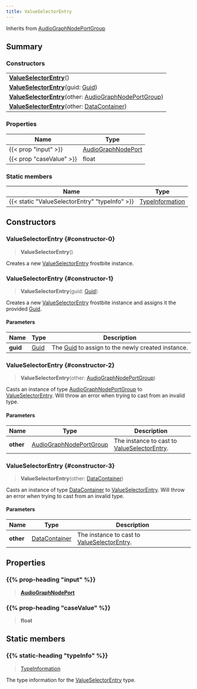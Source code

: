 ```yaml
---
title: ValueSelectorEntry
---
```


Inherits from 
[AudioGraphNodePortGroup](/vext/ref/fb/audiographnodeportgroup)

## Summary
### Constructors
| |
| ----------- |
| **[ValueSelectorEntry](#constructor-0)**() |
| **[ValueSelectorEntry](#constructor-1)**(guid: [Guid](/vext/ref/shared/class/guid)) |
| **[ValueSelectorEntry](#constructor-2)**(other: [AudioGraphNodePortGroup](/vext/ref/fb/audiographnodeportgroup)) |
| **[ValueSelectorEntry](#constructor-3)**(other: [DataContainer](/vext/ref/shared/class/datacontainer)) |

### Properties
| Name | Type |
| ---- | ---- |
| {{< prop "input" >}} | [AudioGraphNodePort](/vext/ref/fb/audiographnodeport) |
| {{< prop "caseValue" >}} | float |

### Static members
| Name | Type |
| ---- | ---- |
| {{< static "ValueSelectorEntry" "typeInfo" >}} | [TypeInformation](/vext/ref/shared/class/typeinformation) |

## Constructors
### ValueSelectorEntry {#constructor-0}
> **ValueSelectorEntry**()

Creates a new [ValueSelectorEntry](/vext/ref/fb/valueselectorentry) frostbite instance.

### ValueSelectorEntry {#constructor-1}
> **ValueSelectorEntry**(guid: [Guid](/vext/ref/shared/class/guid))

Creates a new [ValueSelectorEntry](/vext/ref/fb/valueselectorentry) frostbite instance and assigns it the provided [Guid](/vext/ref/shared/class/guid).

#### Parameters
| Name | Type | Description |
| ---- | ---- | ----------- |
| **guid** | [Guid](/vext/ref/shared/class/guid) | The [Guid](/vext/ref/shared/class/guid) to assign to the newly created instance. |

### ValueSelectorEntry {#constructor-2}
> **ValueSelectorEntry**(other: [AudioGraphNodePortGroup](/vext/ref/fb/audiographnodeportgroup))

Casts an instance of type [AudioGraphNodePortGroup](/vext/ref/fb/audiographnodeportgroup) to [ValueSelectorEntry](/vext/ref/fb/valueselectorentry). Will throw an error when trying to cast from an invalid type.

#### Parameters
| Name | Type | Description |
| ---- | ---- | ----------- |
| **other** | [AudioGraphNodePortGroup](/vext/ref/fb/audiographnodeportgroup) | The instance to cast to [ValueSelectorEntry](/vext/ref/fb/valueselectorentry). |

### ValueSelectorEntry {#constructor-3}
> **ValueSelectorEntry**(other: [DataContainer](/vext/ref/shared/class/datacontainer))

Casts an instance of type [DataContainer](/vext/ref/shared/class/datacontainer) to [ValueSelectorEntry](/vext/ref/fb/valueselectorentry). Will throw an error when trying to cast from an invalid type.

#### Parameters
| Name | Type | Description |
| ---- | ---- | ----------- |
| **other** | [DataContainer](/vext/ref/shared/class/datacontainer) | The instance to cast to [ValueSelectorEntry](/vext/ref/fb/valueselectorentry). |

## Properties
### {{% prop-heading "input" %}}
> **[AudioGraphNodePort](/vext/ref/fb/audiographnodeport)**

### {{% prop-heading "caseValue" %}}
> **float**

## Static members
### {{% static-heading "typeInfo" %}}
> [TypeInformation](/vext/ref/shared/class/typeinformation)

The type information for the [ValueSelectorEntry](/vext/ref/fb/valueselectorentry) type.

